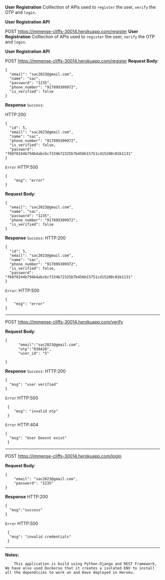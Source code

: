 **User Registration**
Colllection of APIs used to `register` the user, `verify` the OTP and `login`.


**User Registration API**

POST https://immense-cliffs-30014.herokuapp.com/register
**User Registration**
Colllection of APIs used to `register` the user, `verify` the OTP and `login`.


**User Registration API**

POST https://immense-cliffs-30014.herokuapp.com/register
**Request Body**:
```
{
  "email": "sac2023@gmail.com",
  "name": "sac",
  "password": "1235",
  "phone_number": "917899309972",
  "is_verified": false
}
```

**Response**
`Success`:

HTTP:200
```
{
  "id": 5,
  "email": "sac2023@gmail.com",
  "name": "sac",
  "phone_number": "917899309972",
  "is_verified": false,
  "password": "f60f0244b794b4abcbcf334b72325b7b456b15751cd15200c01b1131"
}
```

`Error`
HTTP:500
```
{
    "msg": "error"
}
```
**Request Body**:
```
{
  "email": "sac2023@gmail.com",
  "name": "sac",
  "password": "1235",
  "phone_number": "917899309972",
  "is_verified": false
}
```

**Response**
`Success`:
 HTTP:200
```
{
  "id": 5,
  "email": "sac2023@gmail.com",
  "name": "sac",
  "phone_number": "917899309972",
  "is_verified": false,
  "password": "f60f0244b794b4abcbcf334b72325b7b456b15751cd15200c01b1131"
}
```

`Error`:
HTTP:500
```
{
    "msg": "error"
}
```

-----------------------------------------------------------------------------------------------------

POST https://immense-cliffs-30014.herokuapp.com/verify

**Request Body**:
```
{
      "email":"sac2023@gmail.com",
      "otp":"836428",             
      "user_id": "5"              

}
 ```
**Response**
`Success`:
 HTTP:200
```
{
  "msg": "user verified"
}
```
`Error`
 HTTP:500
```
 {
    "msg": "invalid otp"
 }
```
 `Error`
 HTTP:404
 ```
 {
   "msg": "User Doesnt exist"
  }
```   
-----------------------------------------------------------------------------------------------------------------------------

POST https://immense-cliffs-30014.herokuapp.com/login

**Request Body**:
```
{
    "email": "sac2023@gmail.com",
    "password": "1235"
}
```
**Response**
HTTP:200
```
{
  "msg":"success"
}
```
`Error`
HTTP:500
```
 {
  "msg": "invalid credentials"
 }
 ```
 
--------------------------------------------------------------------------------------------------------------        
      

**Notes:**
```
    This application is build using Python-Django and REST Framework, We have also used Dockerso that it creates a isolated ENV to install all the dependicies to work on and Have deployed in Heroku.
```
  
